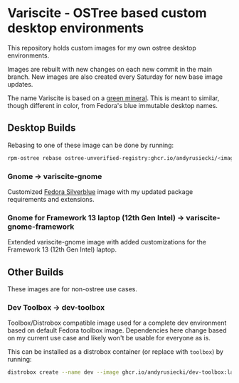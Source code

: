 # Variscite - OSTree based custom desktop environments

This repository holds custom images for my own ostree desktop environments.

Images are rebuilt with new changes on each new commit in the main branch. New images are also created every Saturday for new base image updates.

The name Variscite is based on a [green mineral](https://en.wikipedia.org/wiki/Variscite). This is meant to similar, though different in color, from Fedora's blue immutable desktop names.

## Desktop Builds

Rebasing to one of these image can be done by running:
```bash
rpm-ostree rebase ostree-unverified-registry:ghcr.io/andyrusiecki/<image name>
```
### Gnome -> variscite-gnome
Customized [Fedora Silverblue](https://fedoraproject.org/silverblue/) image with my updated package requirements and extensions.

### Gnome for Framework 13 laptop (12th Gen Intel) -> variscite-gnome-framework
Extended variscite-gnome image with added customizations for the Framework 13 (12th Gen Intel) laptop.

## Other Builds

These images are for non-ostree use cases.

### Dev Toolbox -> dev-toolbox
Toolbox/Distrobox compatible image used for a complete dev environment based on default Fedora toolbox image. Dependencies here change based on my current use case and likely won't be usable for everyone as is.

This can be installed as a distrobox container (or replace with `toolbox`) by running:
```bash
distrobox create --name dev --image ghcr.io/andyrusiecki/dev-toolbox:latest
```
